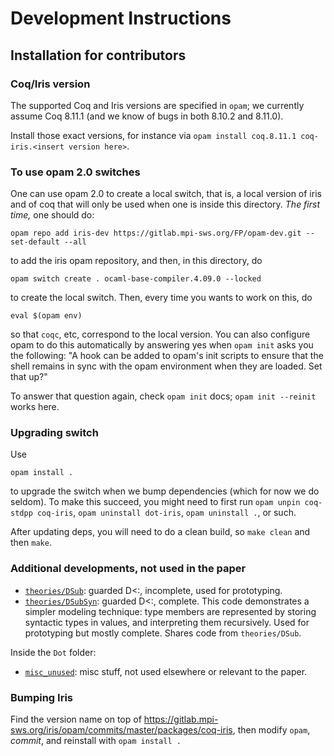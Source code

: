 # Development Instructions

## Installation for contributors

### Coq/Iris version

The supported Coq and Iris versions are specified in `opam`; we currently assume
Coq 8.11.1 (and we know of bugs in both 8.10.2 and 8.11.0).

Install those exact versions, for instance via
`opam install coq.8.11.1 coq-iris.<insert version here>`.

### To use opam 2.0 switches

One can use opam 2.0 to create a local switch, that is, a local version of iris
and of coq that will only be used when one is inside this directory. _The first
time,_ one should do:

```shell
opam repo add iris-dev https://gitlab.mpi-sws.org/FP/opam-dev.git --set-default --all
```

to add the iris opam repository, and then, in this directory, do

```shell
opam switch create . ocaml-base-compiler.4.09.0 --locked
```

to create the local switch. Then, every time you wants to work on this, do

```shell
eval $(opam env)
```

so that `coqc`, etc, correspond to the local version. You can also configure
opam to do this automatically by answering yes when `opam init` asks you the
following:
"A hook can be added to opam's init scripts to ensure that the shell remains in sync with the opam environment when they are loaded. Set that up?"

To answer that question again, check `opam init` docs; `opam init --reinit`
works here.

### Upgrading switch

Use

```
opam install .
```

to upgrade the switch when we bump dependencies (which for now we do seldom).
To make this succeed, you might need to first run `opam unpin coq-stdpp
coq-iris`, `opam uninstall dot-iris`, `opam uninstall .`, or such.

After updating deps, you will need to do a clean build, so `make clean` and then
`make`.


### Additional developments, not used in the paper

* [`theories/DSub`](theories/DSub): guarded D<:, incomplete, used for prototyping.
* [`theories/DSubSyn`](theories/DSubSyn): guarded D<:, complete.
  This code demonstrates a simpler modeling technique: type members are
  represented by storing syntactic types in values, and interpreting them
  recursively. Used for prototyping but mostly complete. Shares code from
  `theories/DSub`.

Inside the `Dot` folder:
* [`misc_unused`](theories/Dot/misc_unused): misc stuff, not used elsewhere or
  relevant to the paper.

### Bumping Iris

Find the version name on top of
https://gitlab.mpi-sws.org/iris/opam/commits/master/packages/coq-iris, then
modify `opam`, *commit*, and reinstall with `opam install .`
